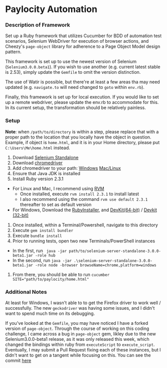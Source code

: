# Paylocity Automation

### Description of Framework
Set up a Ruby framework that utilizes Cucumber for BDD of automation test scenarios,
Selenium WebDriver for execution of browser actions, and Cheezy's `page-object` library
for adherence to a Page Object Model design pattern. 

This framework is set up to use the newest version of Selenium (`Selenium3.0.0.beta1`).
If you wish to use another (e.g. current latest stable is 2.53), simply update the `Gemfile` to
omit the version distinction.

The use of Watir is possible, but there're at least a few areas tha may need updated 
(e.g. `navigate.to` will need changed to `goto` within `env.rb`).

Finally, this framework is set up for local execution. If you would like to set up a remote webdriver,
please update the env.rb to accommodate for this. In its current setup, the transformation should be relatively painless.

### Setup
**Note**: when `/path/to/directory` is within a step, please replace that with a proper path
to the location that you locally have the object in question. Example, if object is `home.html`, and 
it is in your Home directory, please put `C:\Users\Me\home.html` instead.

1. Download [Selenium Standalone](http://selenium-release.storage.googleapis.com/3.0-beta1/selenium-server-standalone-3.0.0-beta1.jar)
1. Download [chromedriver](http://chromedriver.storage.googleapis.com/index.html?path=2.22/)
1. Add chromedriver to your path: [Windows](http://windowsitpro.com/systems-management/how-can-i-add-new-folder-my-system-path) 
[Mac/Linux](http://osxdaily.com/2014/08/14/add-new-path-to-path-command-line/)
1. Ensure that Java JDK is installed
1. Install Ruby version 2.3.1
  * For Linux and Mac, I recommend using [RVM](https://rvm.io/)
    * Once installed, execute `rvm install 2.3.1` to install latest
    * I also recommend using the command `rvm use default 2.3.1` thereafter to set as
    default version
  * For Windows, Download the [RubyInstaller](http://dl.bintray.com/oneclick/rubyinstaller/rubyinstaller-2.3.1.exe), 
  and [DevKit(64-bit)](http://dl.bintray.com/oneclick/rubyinstaller/DevKit-mingw64-64-4.7.2-20130224-1432-sfx.exe) /
  [Devkit (32-bit)](http://dl.bintray.com/oneclick/rubyinstaller/DevKit-mingw64-32-4.7.2-20130224-1151-sfx.exe)
1. Once installed, within a Terminal/Powershell, navigate to this directory
1. Execute `gem install bundler`
1. Execute `bundle install`
1. Prior to running tests, open two new Terminals/PowerShell instances
  * In the first, run ` java -jar path/to/selenium-server-standalone-3.0.0-beta1.jar -role hub`
  * In the second, run `java -jar .\selenium-server-standalone-3.0.0-beta1.jar -role node -browser browseName=chrome,platform=windows`
1. From there, you should be able to run `cucumber SITE="path/to/paylocity/home.html"`


### Additional Notes
At least for Windows, I wasn't able to to get the Firefox driver to work well / successfully. The new `geckodriver` was
having some issues, and I didn't want to spend much time on its debugging.

If you've looked at the `Gemfile`, you may have noticed I have a forked version of `page-object`. 
Through the course of working on this coding challenge, I came across a bug in `page-object` gem, likley
due to the new Selenium3.0.0-beta1 release, as it was only released this week, which changed the bindings within ruby from
`executeScript` to `execute_script`. Eventually, I may submit a Pull Request fixing each of these instances, but I didn't
want to get on a tangent while focusing on this. You can see the commit [here](https://github.com/williara/page-object/commit/152bd734fa52f4226965b011d2707c1f2979db2f)
